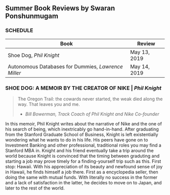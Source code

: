 ## Summer Book Reviews by Swaran Ponshunmugam

### SCHEDULE

Book | Review
--------- | -------------
Shoe Dog, *Phil Knight* | May 13, 2019
Autonomous Databases for Dummies, *Lawrence Miller* | May 14, 2019


### SHOE DOG: A MEMOIR BY THE CREATOR OF NIKE | *Phil Knight*
> The Oregon Trail: the cowards never started, the weak died along the way. That leaves you and me.
> - *Bill Bowerman, Track Coach of Phil Knight and Nike Co-founder*

In this memoir, Phil Knight writes about the narrative of Nike and the one of his search of being, which inextricably go hand-in-hand. After graduating from the Stanford Graduate School of Business, Knight is left existentially wondering what he wants to do in his life. His peers have gone on to Investment Banking and other professional, traditional roles you may find a Stanford MBA in. Knight and his friend eventually take a trip around the world because Knight is convinced that the timing between graduting and starting a job may prove timely for a finding-yourself trip such as this. First stop: Hawaii. With his appreciation of its beauty and newfound sense of joy in Hawaii, he finds himself a job there. First as a encyclopedia seller, then doing the same with mutual funds. With literally no success in the former and a lack of satisfaction in the latter, he decides to move on to Japan, and later to the rest of the world. 
